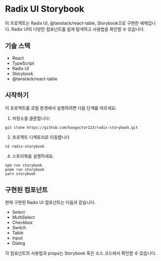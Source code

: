 # Radix UI Storybook

이 프로젝트는 Radix UI, @tanstack/react-table, Storybook으로 구현한 예제입니다. Radix UI의 다양한 컴포넌트를 쉽게 탐색하고 사용법을 확인할 수 있습니다.

## 기술 스택

- React
- TypeScript
- Radix UI
- Storybook
- @tanstack/react-table

## 시작하기

이 프로젝트를 로컬 환경에서 실행하려면 다음 단계를 따르세요:

1. 저장소를 클론합니다:
```
git clone https://github.com/kangactor123/radix-storybook.git
```
2. 프로젝트 디렉토리로 이동합니다
```
cd radix-storybook
```  
4. 스토리북을 실행하세요.
```
npm run storybook
pnpm run storybook
yarn storybook
```

## 구현된 컴포넌트
현재 구현된 Radix UI 컴포넌트는 다음과 같습니다.

- Select
- MultiSelect
- Checkbox
- Switch
- Table
- Input
- Dialog

각 컴포넌트의 사용법과 props는 Storybook 혹은 소스 코드에서 확인할 수 있습니다.
